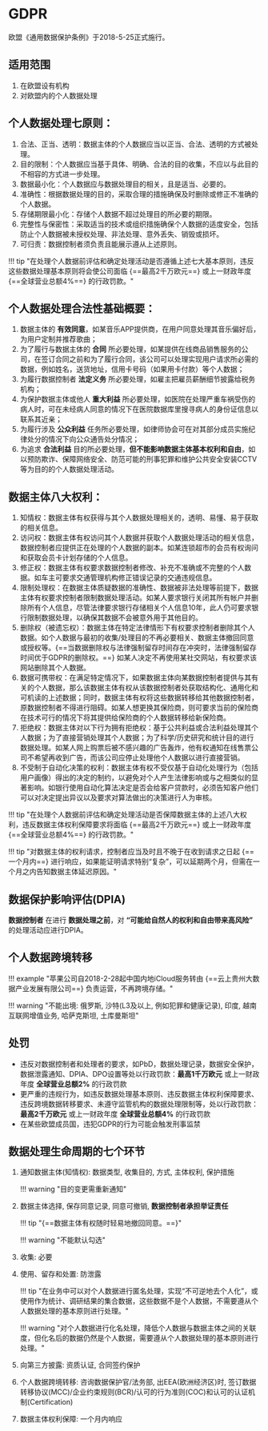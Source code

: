 # GDPR

欧盟《通用数据保护条例》于2018-5-25正式施行。

## 适用范围

1. 在欧盟设有机构
1. 对欧盟内的个人数据处理

## 个人数据处理七原则：

1. 合法、正当、透明：数据主体的个人数据应当以正当、合法、透明的方式被处理。
2. 目的限制：个人数据应当基于具体、明确、合法的目的收集，不应以与此目的不相容的方式进一步处理。
3. 数据最小化：个人数据应与数据处理目的相关，且是适当、必要的。
4. 准确性：根据数据处理的目的，采取合理的措施确保及时删除或修正不准确的个人数据。
5. 存储期限最小化：存储个人数据不超过处理目的所必要的期限。
6. 完整性与保密性：采取适当的技术或组织措施确保个人数据的适度安全，包括防止个人数据被未授权处理、非法处理、意外丢失、销毁或损坏。
7. 可归责：数据控制者须负责且能展示遵从上述原则。

!!! tip "在处理个人数据前评估和确定处理活动是否遵循上述七大基本原则，违反这些数据处理基本原则将会使公司面临 {==最高2千万欧元==} 或上一财政年度 {==全球营业总额4%==} 的行政罚款。"

## 个人数据处理合法性基础概要：

1. 数据主体的 **有效同意**，如某音乐APP提供商，在用户同意处理其音乐偏好后，为用户定制并推荐歌曲；
2. 为了履行与数据主体的 **合同** 所必要处理，如某提供在线商品销售服务的公司，在签订合同之前和为了履行合同，该公司可以处理实现用户请求所必需的数据，例如姓名，送货地址，信用卡号码（如果用卡付款）等个人数据；
3. 为履行数据控制者 **法定义务** 所必要处理，如雇主把雇员薪酬细节披露给税务机构；
4. 为保护数据主体或他人 **重大利益** 所必要处理，如医院在处理严重车祸受伤的病人时，可在未经病人同意的情况下在医院数据库里搜寻病人的身份证信息以联系其近亲；
5. 为履行涉及 **公众利益** 任务所必要处理，如律师协会可在对其部分成员实施纪律处分的情况下向公众通告处分情况；
6. 为追求 **合法利益** 目的所必要处理，**但不能影响数据主体基本权利和自由**，如以预防欺诈、保障网络安全、防范可能的刑事犯罪和维护公共安全安装CCTV等为目的的个人数据处理活动。

## 数据主体八大权利：

1. 知情权：数据主体有权获得与其个人数据处理相关的，透明、易懂、易于获取的相关信息。
2. 访问权：数据主体有权访问其个人数据并获取个人数据处理活动的相关信息，数据控制者应提供正在处理的个人数据的副本。如某连锁超市的会员有权询问和获取会员卡计划存储的个人信息。
3. 修正权：数据主体有权要求数据控制者修改、补充不准确或不完整的个人数据。如车主可要求交通管理机构修正错误记录的交通违规信息。
4. 限制处理权：在数据主体质疑数据的准确性、数据被非法处理等前提下，数据主体有权要求控制者限制数据处理活动。如某人要求银行关闭其所有帐户并删除所有个人信息，尽管法律要求银行存储相关个人信息10年，此人仍可要求银行限制数据处理，以确保其数据不会被意外用于其他目的。
5. 删除权（被遗忘权）：数据主体在特定法律情形下有权要求控制者删除其个人数据。如个人数据与最初的收集/处理目的不再必要相关、数据主体撤回同意或授权等。{==当数据删除权与法律强制留存时间存在冲突时，法律强制留存时间优于GDPR的删除权。==} 如某人决定不再使用某社交网站，有权要求该网站删除其个人数据。
6. 数据可携带权：在满足特定情况下，如果数据主体向某数据控制者提供与其有关的个人数据，那么该数据主体有权从该数据控制者处获取结构化、通用化和可机读的上述数据；同时，数据主体有权将这些数据转移给其他数据控制者，原数据控制者不得进行阻碍。如某人想更换其保险商，则可要求当前的保险商在技术可行的情况下将其提供给保险商的个人数据转移给新保险商。
7. 拒绝权：数据主体对以下行为拥有拒绝权：基于公共利益或合法利益处理其个人数据；为了直接营销处理其个人数据；为了科学/历史研究和统计目的进行数据处理。如某人网上购票后被不感兴趣的广告轰炸，他有权通知在线售票公司不希望再收到广告，而该公司应停止处理他个人数据以进行直接营销。
8. 不受制于自动化决策的权利：数据主体有权不受仅基于自动化处理行为（包括用户画像）得出的决定的制约，以避免对个人产生法律影响或与之相类似的显著影响。如银行使用自动化算法决定是否会给客户贷款时，必须告知客户他们可以对决定提出异议以及要求对算法做出的决策进行人为审核。

!!! tip "在处理个人数据前评估和确定处理活动是否保障数据主体的上述八大权利，违反数据主体权利保障要求将面临 {==最高2千万欧元==} 或上一财政年度 {==全球营业总额4%==} 的行政罚款。"

!!! tip "对数据主体的权利请求，控制者应当及时且不晚于在收到请求之日起 {==一个月内==} 进行响应，如果能证明请求特别“复杂”，可以延期两个月，但需在一个月之内告知数据主体延迟原因。"

## 数据保护影响评估(DPIA)

**数据控制者** 在进行 **数据处理之前**，对 **“可能给自然人的权利和自由带来高风险”** 的处理活动应进行DPIA。

## 个人数据跨境转移

!!! example "苹果公司自2018-2-28起中国内地iCloud服务转由 {==云上贵州大数据产业发展有限公司==} 负责运营，不再跨境存储。"

!!! warning "不能出境: 俄罗斯, 沙特(L3及以上, 例如犯罪和健康记录), 印度, 越南互联网增值业务, 哈萨克斯坦, 土库曼斯坦"

## 处罚

- 违反对数据控制者和处理者的要求，如PbD，数据处理记录，数据安全保护，数据泄露通知、DPIA、DPO设置等处以行政罚款：**最高1千万欧元** 或上一财政年度 **全球营业总额2%** 的行政罚款
- 更严重的违规行为，如违反数据处理基本原则、违反数据主体权利保障要求、违反跨境数据转移要求、未遵守监管机构的数据处理限制等，处以行政罚款：**最高2千万欧元** 或上一财政年度 **全球营业总额4%** 的行政罚款
- 在某些欧盟成员国，违犯GDPR的行为可能会触发刑事监禁

## 数据处理生命周期的七个环节

1. 通知数据主体(知情权): 数据类型, 收集目的, 方式, 主体权利, 保护措施

    !!! warning "目的变更需重新通知"

1. 数据主体选择, 保存同意记录, 同意可撤销, **数据控制者承担举证责任**

    !!! tip "{==数据主体有权随时轻易地撤回同意。==}"

    !!! warning "不能默认勾选"

1. 收集: 必要
1. 使用、留存和处置: 防泄露

    !!! tip "在业务中可以对个人数据进行匿名处理，实现“不可逆地去个人化”，或使用作为统计、调研结果的集合数据，这些数据不是个人数据，不需要遵从个人数据处理的基本原则进行处理。"

    !!! warning "对个人数据进行化名处理，降低个人数据与数据主体之间的关联度，但化名后的数据仍然是个人数据，需要遵从个人数据处理的基本原则进行处理。"

1. 向第三方披露: 资质认证, 合同签约保护
1. 个人数据跨境转移: 咨询数据保护官/法务部, 出EEA(欧洲经济区)时, 签订数据转移协议(MCC)/企业约束规则(BCR)/认可的行为准则(COC)和认可的认证机制(Certification)
1. 数据主体权利保障: 一个月内响应
